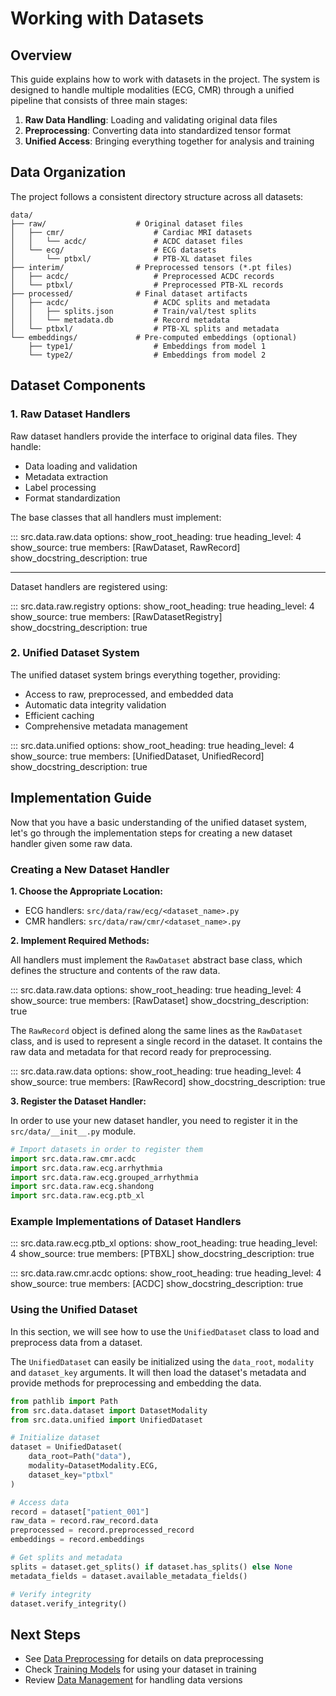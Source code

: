 # Working with Datasets

## Overview

This guide explains how to work with datasets in the project. The system is designed to handle multiple modalities (ECG, CMR) through a unified pipeline that consists of three main stages:

1. **Raw Data Handling**: Loading and validating original data files
2. **Preprocessing**: Converting data into standardized tensor format
3. **Unified Access**: Bringing everything together for analysis and training

## Data Organization

The project follows a consistent directory structure across all datasets:

```
data/
├── raw/                    # Original dataset files
│   ├── cmr/                    # Cardiac MRI datasets
│   │   └── acdc/               # ACDC dataset files
│   └── ecg/                    # ECG datasets
│       └── ptbxl/              # PTB-XL dataset files
├── interim/                # Preprocessed tensors (*.pt files)
│   ├── acdc/                   # Preprocessed ACDC records
│   └── ptbxl/                  # Preprocessed PTB-XL records
├── processed/              # Final dataset artifacts
│   ├── acdc/                   # ACDC splits and metadata
│   │   ├── splits.json         # Train/val/test splits
│   │   └── metadata.db         # Record metadata
│   └── ptbxl/                  # PTB-XL splits and metadata
└── embeddings/             # Pre-computed embeddings (optional)
    ├── type1/                  # Embeddings from model 1
    └── type2/                  # Embeddings from model 2
```

## Dataset Components

### 1. Raw Dataset Handlers

Raw dataset handlers provide the interface to original data files. They handle:

- Data loading and validation
- Metadata extraction
- Label processing
- Format standardization

The base classes that all handlers must implement:

::: src.data.raw.data
    options:
        show_root_heading: true
        heading_level: 4
        show_source: true
        members: [RawDataset, RawRecord]
        show_docstring_description: true

---

Dataset handlers are registered using:

::: src.data.raw.registry
    options:
        show_root_heading: true
        heading_level: 4
        show_source: true
        members: [RawDatasetRegistry]
        show_docstring_description: true

### 2. Unified Dataset System

The unified dataset system brings everything together, providing:

- Access to raw, preprocessed, and embedded data
- Automatic data integrity validation
- Efficient caching
- Comprehensive metadata management

::: src.data.unified
    options:
        show_root_heading: true
        heading_level: 4
        show_source: true
        members: [UnifiedDataset, UnifiedRecord]
        show_docstring_description: true

## Implementation Guide

Now that you have a basic understanding of the unified dataset system, let's go through the implementation steps for creating a new dataset handler given some raw data.

### Creating a New Dataset Handler

**1. Choose the Appropriate Location:**

- ECG handlers: `src/data/raw/ecg/<dataset_name>.py`
- CMR handlers: `src/data/raw/cmr/<dataset_name>.py`

**2. Implement Required Methods:**

All handlers must implement the `RawDataset` abstract base class, which defines the structure and contents of the raw data.

::: src.data.raw.data
    options:
        show_root_heading: true
        heading_level: 4
        show_source: true
        members: [RawDataset]
        show_docstring_description: true


The `RawRecord` object is defined along the same lines as the `RawDataset` class, and is used to represent a single record in the dataset. It contains the raw data and metadata for that record ready for preprocessing.

::: src.data.raw.data
    options:
        show_root_heading: true
        heading_level: 4
        show_source: true
        members: [RawRecord]
        show_docstring_description: true

**3. Register the Dataset Handler:**

In order to use your new dataset handler, you need to register it in the `src/data/__init__.py` module.

```python
# Import datasets in order to register them
import src.data.raw.cmr.acdc
import src.data.raw.ecg.arrhythmia
import src.data.raw.ecg.grouped_arrhythmia
import src.data.raw.ecg.shandong
import src.data.raw.ecg.ptb_xl
```

### Example Implementations of Dataset Handlers

::: src.data.raw.ecg.ptb_xl
    options:
        show_root_heading: true
        heading_level: 4
        show_source: true
        members: [PTBXL]
        show_docstring_description: true

::: src.data.raw.cmr.acdc
    options:
        show_root_heading: true
        heading_level: 4
        show_source: true
        members: [ACDC]
        show_docstring_description: true

### Using the Unified Dataset

In this section, we will see how to use the `UnifiedDataset` class to load and preprocess data from a dataset.

The `UnifiedDataset` can easily be initialized using the `data_root`, `modality` and `dataset_key` arguments. It will then load the dataset's metadata and provide methods for preprocessing and embedding the data.

```python
from pathlib import Path
from src.data.dataset import DatasetModality
from src.data.unified import UnifiedDataset

# Initialize dataset
dataset = UnifiedDataset(
    data_root=Path("data"),
    modality=DatasetModality.ECG,
    dataset_key="ptbxl"
)

# Access data
record = dataset["patient_001"]
raw_data = record.raw_record.data
preprocessed = record.preprocessed_record
embeddings = record.embeddings

# Get splits and metadata
splits = dataset.get_splits() if dataset.has_splits() else None
metadata_fields = dataset.available_metadata_fields()

# Verify integrity
dataset.verify_integrity()
```

## Next Steps

- See [Data Preprocessing](preprocessing.md) for details on data preprocessing
- Check [Training Models](../models/training.md) for using your dataset in training
- Review [Data Management](data-management.md) for handling data versions
